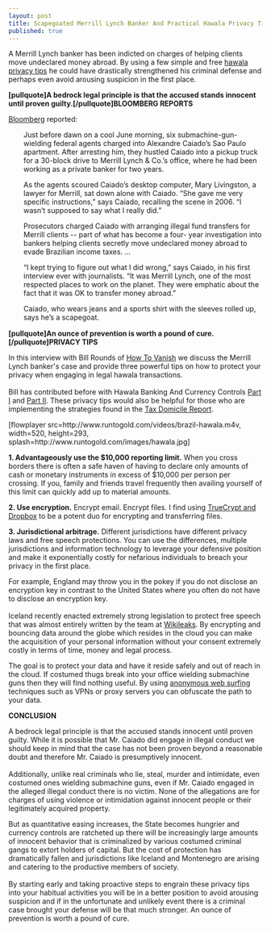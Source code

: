 ```yaml
---
layout: post
title: Scapegoated Merrill Lynch Banker And Practical Hawala Privacy Tips
published: true
---
```

<p>A Merrill Lynch banker has been indicted on charges of helping clients move undeclared money abroad. By using a few simple and free <a title="hawala privacy tips" href="http://www.runtogold.com/2010/11/scapegoated-merrill-lynch-banker-and-practical-hawala-privacy-tips" target="_blank">hawala privacy tips</a> he could have drastically strengthened his criminal defense and perhaps even avoid arousing suspicion in the first place.</p>
<p><strong>[pullquote]A bedrock legal principle is that the accused stands innocent until proven guilty.[/pullquote]BLOOMBERG REPORTS</strong></p>
<p><a title="bloomberg" href="http://www.bloomberg.com/news/2010-11-11/merrill-banker-indicted-for-illegal-transfers-of-funds-says-he-s-scapegoat.html" target="_blank">Bloomberg</a> reported:</p>
<p style="padding-left: 30px;">Just before dawn on a cool June morning, six submachine-gun-wielding federal agents charged into Alexandre Caiado’s Sao Paulo apartment. After arresting him, they hustled Caiado into a pickup truck for a 30-block drive to Merrill Lynch &amp; Co.’s office, where he had been working as a private banker for two years.</p>
<p style="padding-left: 30px;">As the agents scoured Caiado’s desktop computer, Mary Livingston, a lawyer for Merrill, sat down alone with Caiado. “She gave me very specific instructions,” says Caiado, recalling the scene in 2006. “I wasn’t supposed to say what I really did.”</p>
<p style="padding-left: 30px;">Prosecutors charged Caiado with arranging illegal fund transfers for Merrill clients -- part of what has become a four- year investigation into bankers helping clients secretly move undeclared money abroad to evade Brazilian income taxes. ...</p>
<p style="padding-left: 30px;">“I kept trying to figure out what I did wrong,” says Caiado, in his first interview ever with journalists. “It was Merrill Lynch, one of the most respected places to work on the planet. They were emphatic about the fact that it was OK to transfer money abroad.”</p>
<p style="padding-left: 30px;">Caiado, who wears jeans and a sports shirt with the sleeves rolled up, says he’s a scapegoat.</p>
<p><img src="{{ site.baseurl }}/images/121110.jpg" border="0" alt="" width="1" height="1" /><br />
<strong>[pullquote]An ounce of prevention is worth a pound of cure.[/pullquote]PRIVACY TIPS</strong></p>
<p>In this interview with Bill Rounds of <a title="how to vanish" href="http://www.howtovanish.com" target="_blank">How To Vanish</a> we discuss the Merrill Lynch banker's case and provide three powerful tips on how to protect your privacy when engaging in legal hawala transactions.<br/><br/> Bill has contributed before with Hawala Banking And Currency Controls <a title="hawala banking" href="http://www.runtogold.com/2009/11/hawala-banking-and-currency-controls-part-i/" target="_blank">Part I</a> and <a title="hawala banking" href="http://www.runtogold.com/2009/11/hawala-banking-and-currency-controls-part-ii/" target="_blank">Part II</a>. These privacy tips would also be helpful for those who are implementing the strategies found in the <a title="tax domicile report" href="http://taxdomicile.howtovanish.com/" target="_blank">Tax Domicile Report</a>.</p>
<p>[flowplayer src=http://www.runtogold.com/videos/brazil-hawala.m4v, width=520, height=293, splash=http://www.runtogold.com/images/hawala.jpg]</p>
<p><strong>1. Advantageously use the $10,000 reporting limit.</strong> When you cross borders there is often a safe haven of having to declare only amounts of cash or monetary instruments in excess of $10,000 per person per crossing. If you, family and friends travel frequently then availing yourself of this limit can quickly add up to material amounts.</p>
<p><strong>2. Use encryption.</strong> Encrypt email. Encrypt files. I find using <a title="truecrypt and dropbox" href="http://www.howtovanish.com/2010/11/how-to-use-dropbox-truecrypt-transfer-files/" target="_blank">TrueCrypt and Dropbox</a> to be a potent duo for encrypting and transferring files.</p>
<p><strong>3. Jurisdictional arbitrage.</strong> Different jurisdictions have different privacy laws and free speech protections. You can use the differences, multiple jurisdictions and information technology to leverage your defensive position and make it exponentially costly for nefarious individuals to breach your privacy in the first place.</p>
<p>For example, England may throw you in the pokey if you do not disclose an encryption key in contrast to the United States where you often do not have to disclose an encryption key.<br/><br/> Iceland recently enacted extremely strong legislation to protect free speech that was almost entirely written by the team at <a title="wikileaks" href="http://www.wikileaks.org" target="_blank">Wikileaks</a>. By encrypting and bouncing data around the globe which resides in the cloud you can make the acquisition of your personal information without your consent extremely costly in terms of time, money and legal process.</p>
<p>The goal is to protect your data and have it reside safely and out of reach in the cloud. If costumed thugs break into your office wielding submachine guns then they will find nothing useful. By using <a title="anonymous web surfing" href="http://www.howtovanish.com/2009/08/anonymous-web-surfing/" target="_blank">anonymous web surfing</a> techniques such as VPNs or proxy servers you can obfuscate the path to your data.</p>
<p><strong>CONCLUSION</strong></p>
<p>A bedrock legal principle is that the accused stands innocent until proven guilty. While it is possible that Mr. Caiado did engage in illegal conduct we should keep in mind that the case has not been proven beyond a reasonable doubt and therefore Mr. Caiado is presumptively innocent.<br/><br/>Additionally, unlike real criminals who lie, steal, murder and intimidate, even costumed ones wielding submachine guns, even if Mr. Caiado engaged in the alleged illegal conduct there is no victim. None of the allegations are for charges of using violence or intimidation against innocent people or their legitimately acquired property.</p>
<p>But as quantitative easing increases, the State becomes hungrier and currency controls are ratcheted up there will be increasingly large amounts of innocent behavior that is criminalized by various costumed criminal gangs to extort holders of capital. But the cost of protection has dramatically fallen and jurisdictions like Iceland and Montenegro are arising and catering to the productive members of society.<br/><br/> By starting early and taking proactive steps to engrain these privacy tips into your habitual activities you will be in a better position to avoid arousing suspicion and if in the unfortunate and unlikely event there is a criminal case brought your defense will be that much stronger. An ounce of prevention is worth a pound of cure.</p>
